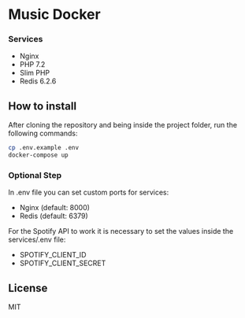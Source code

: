 # Music Docker
### Services
- Nginx
- PHP 7.2
- Slim PHP
- Redis 6.2.6

## How to install
After cloning the repository and being inside the project folder, run the following commands:
```sh
cp .env.example .env
docker-compose up
```

### Optional Step
In .env file you can set custom ports for services:
- Nginx (default: 8000)
- Redis (default: 6379)

For the Spotify API to work it is necessary to set the values inside the services/.env file:
- SPOTIFY_CLIENT_ID
- SPOTIFY_CLIENT_SECRET

## License

MIT
